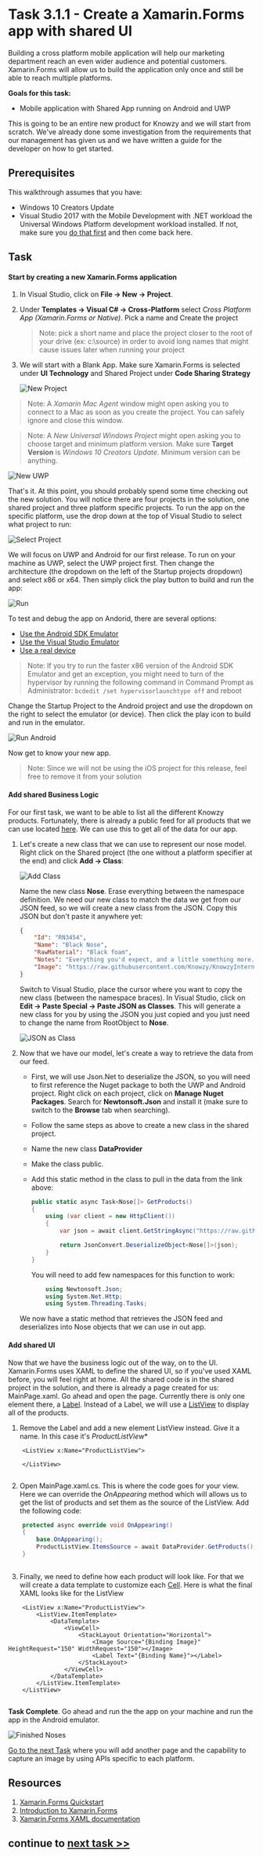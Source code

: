 # Task 3.1.1 - Create a Xamarin.Forms app with shared UI

Building a cross platform mobile application will help our marketing department reach an even wider audience and potential customers. Xamarin.Forms will allow us to build the application only once and still be able to reach multiple platforms. 

**Goals for this task:**
* Mobile application with Shared App running on Android and UWP

This is going to be an entire new product for Knowzy and we will start from scratch. We've already done some investigation from the requirements that our management has given us and we have written a guide for the developer on how to get started.

## Prerequisites 

This walkthrough assumes that you have:
* Windows 10 Creators Update
* Visual Studio 2017 with the Mobile Development with .NET workload the Universal Windows Platform development workload installed. If not, make sure you [do that first](https://docs.microsoft.com/en-us/visualstudio/install/install-visual-studio) and then come back here.

## Task 

#### Start by creating a new Xamarin.Forms application

1. In Visual Studio, click on **File -> New -> Project**. 

2. Under **Templates -> Visual C# -> Cross-Platform** select *Cross Platform App (Xamarin.Forms or Native)*. Pick a name and Create the project
    > Note: pick a short name and place the project closer to the root of your drive (ex: c:\source) in order to avoid long names that might cause issues later when running your project

3. We will start with a Blank App. Make sure Xamarin.Forms is selected under **UI Technology** and Shared Project under **Code Sharing Strategy**

    ![New Project](images/new_project.png)

> Note: A *Xamarin Mac Agent* window might open asking you to connect to a Mac as soon as you create the project. You can safely ignore and close this window.

> Note: A *New Universal Windows Project* might open asking you to choose target and minimum platform version. Make sure **Target Version** is *Windows 10 Creators Update*. Minimum version can be anything.

![New UWP](images/new_uwp.png)

That's it. At this point, you should probably spend some time checking out the new solution. You will notice there are four projects in the solution, one shared project and three platform specific projects. To run the app on the specific platform, use the drop down at the top of Visual Studio to select what project to run:

![Select Project](images/select_platform.png)

We will focus on UWP and Android for our first release. To run on your machine as UWP, select the UWP project first. Then change the architecture (the dropdown on the left of the Startup projects dropdown) and select x86 or x64. Then simply click the play button to build and run the app:

![Run](images/run.png)

To test and debug the app on Andorid, there are several options:
* [Use the Android SDK Emulator](https://developer.xamarin.com/guides/android/deployment,_testing,_and_metrics/debug-on-emulator/android-sdk-emulator/)
* [Use the Visual Studio Emulator](https://developer.xamarin.com/guides/android/deployment,_testing,_and_metrics/debug-on-emulator/visual-studio-android-emulator/)
* [Use a real device](https://developer.xamarin.com/guides/android/deployment,_testing,_and_metrics/debug-on-device/)

> Note: If you try to run the faster x86 version of the Android SDK Emulator and get an exception, you might need to turn of the hypervisor by running the following command in Command Prompt as Administrator: ```bcdedit /set hypervisorlaunchtype off``` and reboot

Change the Startup Project to the Android project and use the dropdown on the right to select the emulator (or device). Then click the play icon to build and run in the emulator.

![Run Android](images/run_android.png)

Now get to know your new app.

> Note: Since we will not be using the iOS project for this release, feel free to remove it from your solution

#### Add shared Business Logic

For our first task, we want to be able to list all the different Knowzy products. Fortunately, there is already a public feed for all products that we can use located [here](https://raw.githubusercontent.com/Knowzy/KnowzyInternalApps/master/src/Noses/noses.json). We can use this to get all of the data for our app. 

1. Let's create a new class that we can use to represent our nose model. Right click on the Shared project (the one without a platform specifier at the end) and click **Add -> Class**:

    ![Add Class](images/add_class.png)

    Name the new class **Nose**. Erase everything between the namespace definition. We need our new class to match the data we get from our JSON feed, so we will create a new class from the JSON. Copy this JSON but don't paste it anywhere yet:

    ```json
    {
        "Id": "RN3454",
        "Name": "Black Nose",
        "RawMaterial": "Black foam",
        "Notes": "Everything you'd expect, and a little something more.",
        "Image": "https://raw.githubusercontent.com/Knowzy/KnowzyInternalApps/master/src/Noses/Frabicnose400x300.jpg"
    }
    ```

    Switch to Visual Studio, place the cursor where you want to copy the new class (between the namespace braces). In Visual Studio, click on **Edit -> Paste Special -> Paste JSON as Classes**. This will generate a new class for you by using the JSON you just copied and you just need to change the name from RootObject to **Nose**.

    ![JSON as Class](images/json_as_class.png)

2. Now that we have our model, let's create a way to retrieve the data from our feed. 
    * First, we will use Json.Net to deserialize the JSON, so you will need to first reference the Nuget package to both the UWP and Android project. Right click on each project, click on **Manage Nuget Packages**. Search for **Newtonsoft.Json** and install it (make sure to switch to the **Browse** tab when searching).

    * Follow the same steps as above to create a new class in the shared project. 
    * Name the new class **DataProvider**
    * Make the class public. 
    * Add this static method in the class to pull in the data from the link above:

        ```csharp
        public static async Task<Nose[]> GetProducts()
        {
            using (var client = new HttpClient())
            {
                var json = await client.GetStringAsync("https://raw.githubusercontent.com/Knowzy/KnowzyInternalApps/master/src/Noses/noses.json");

                return JsonConvert.DeserializeObject<Nose[]>(json);
            }
        }
        ```

        You will need to add few namespaces for this function to work:

        ```csharp
            using Newtonsoft.Json;
            using System.Net.Http;
            using System.Threading.Tasks;
        ```

   We now have a static method that retrieves the JSON feed and deserializes into Nose objects that we can use in out app.

#### Add shared UI

Now that we have the business logic out of the way, on to the UI. Xamarin.Forms uses XAML to define the shared UI, so if you've used XAML before, you will feel right at home. All the shared code is in the shared project in the solution, and there is already a page created for us: MainPage.xaml. Go ahead and open the page. Currently there is only one element there, a [Label](https://developer.xamarin.com/guides/xamarin-forms/user-interface/text/label/). Instead of a Label, we will use a [ListView](https://developer.xamarin.com/guides/xamarin-forms/user-interface/listview/) to display all of the products.

1. Remove the Label and add a new element ListView instead. Give it a name. In this case it's *ProductListView**

```xaml
    <ListView x:Name="ProductListView">

    </ListView>
    
 ```

2. Open MainPage.xaml.cs. This is where the code goes for your view. Here we can override the *OnAppearing* method which will allows us to get the list of products and set them as the source of the ListView. Add the following code:

```csharp
    protected async override void OnAppearing()
    {
        base.OnAppearing();
        ProductListView.ItemsSource = await DataProvider.GetProducts();
    }
    
 ```

3. Finally, we need to define how each product will look like. For that we will create a data template to customize each [Cell](https://developer.xamarin.com/guides/xamarin-forms/user-interface/listview/customizing-cell-appearance/). Here is what the final XAML looks like for the ListView

```xaml
    <ListView x:Name="ProductListView">
        <ListView.ItemTemplate>
            <DataTemplate>
                <ViewCell>
                    <StackLayout Orientation="Horizontal">
                        <Image Source="{Binding Image}" HeightRequest="150" WidthRequest="150"></Image>
                        <Label Text="{Binding Name}"></Label>
                    </StackLayout>
                </ViewCell>
            </DataTemplate>
        </ListView.ItemTemplate>
    </ListView>
    
```

**Task Complete**. Go ahead and run the the app on your machine and run the app in the Android emulator.

![Finished Noses](images/noses_finished.png)

[Go to the next Task](312_Camera.md) where you will add another page and the capability to capture an image by using APIs specific to each platform.

## Resources

1. [Xamarin.Forms Quickstart](https://developer.xamarin.com/guides/xamarin-forms/getting-started/hello-xamarin-forms/quickstart/)
2. [Introduction to Xamarin.Forms](https://developer.xamarin.com/guides/xamarin-forms/getting-started/introduction-to-xamarin-forms/)
3. [Xamarin.Forms XAML documentation](https://developer.xamarin.com/guides/xamarin-forms/xaml/)

## continue to [next task >> ](312_Camera.md)
